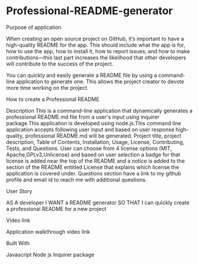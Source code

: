 # Professional-README-generator
Purpose of application

When creating an open source project on GitHub, it’s important to have a high-quality README for the app. This should include what the app is for, how to use the app, how to install it, how to report issues, and how to make contributions—this last part increases the likelihood that other developers will contribute to the success of the project.

You can quickly and easily generate a README file by using a command-line application to generate one. This allows the project creator to devote more time working on the project.

How to create a Professional README

Description
This is a command-line application that dynamically generates a professional README.md file from a user's input using inquirer package.This application is developed using node.js.This command line application accepts following user input and based on user response high-quality, professional README.md will be generated. Project title, project description, Table of Contents, Installation, Usage, License, Contributing, Tests, and Questions. User can choose from 4 license options (MIT, Apache,GPLv3,Unlicense) and based on user selection a badge for that license is added near the top of the README and a notice is added to the section of the README entitled License that explains which license the application is covered under. Questions section have a link to my github profile and email id to reach me with additional questions.

User Story

AS A developer I WANT a README generator SO THAT I can quickly create a professional README for a new project

Video link

Application walkthrough video link



Built With

Javascript
Node js
Inquirer package